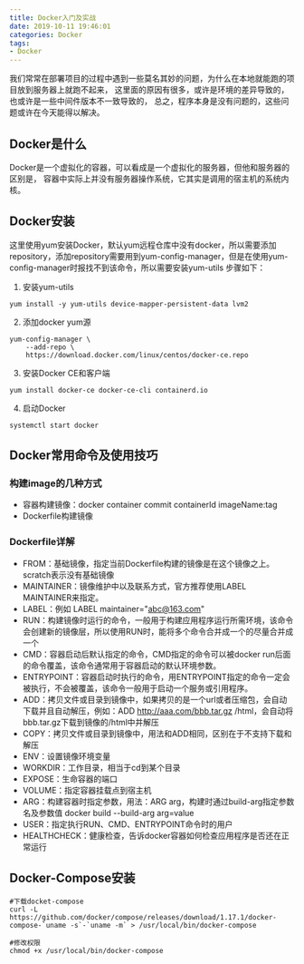 ```yaml
---
title: Docker入门及实战
date: 2019-10-11 19:46:01
categories: Docker
tags:
- Docker
---
```


我们常常在部署项目的过程中遇到一些莫名其妙的问题，为什么在本地就能跑的项目放到服务器上就跑不起来，
这里面的原因有很多，或许是环境的差异导致的，也或许是一些中间件版本不一致导致的，
总之，程序本身是没有问题的，这些问题或许在今天能得以解决。

## Docker是什么
Docker是一个虚拟化的容器，可以看成是一个虚拟化的服务器，但他和服务器的区别是，
容器中实际上并没有服务器操作系统，它其实是调用的宿主机的系统内核。

## Docker安装
这里使用yum安装Docker，默认yum远程仓库中没有docker，所以需要添加repository，添加repository需要用到yum-config-manager，但是在使用yum-config-manager时报找不到该命令，所以需要安装yum-utils
步骤如下：
1. 安装yum-utils
```shell
yum install -y yum-utils device-mapper-persistent-data lvm2
```
2. 添加docker yum源
```shell
yum-config-manager \
    --add-repo \
    https://download.docker.com/linux/centos/docker-ce.repo
```
3. 安装Docker CE和客户端
```shell
yum install docker-ce docker-ce-cli containerd.io
```
4. 启动Docker
```shell
systemctl start docker
```

## Docker常用命令及使用技巧

### 构建image的几种方式
* 容器构建镜像：docker container commit containerId imageName:tag
* Dockerfile构建镜像

### Dockerfile详解
* FROM：基础镜像，指定当前Dockerfile构建的镜像是在这个镜像之上。scratch表示没有基础镜像
* MAINTAINER：镜像维护中以及联系方式，官方推荐使用LABEL MAINTAINER来指定。
* LABEL：例如 LABEL maintainer="abc@163.com"
* RUN：构建镜像时运行的命令，一般用于构建应用程序运行所需环境，该命令会创建新的镜像层，所以使用RUN时，能将多个命令合并成一个的尽量合并成一个
* CMD：容器启动后默认指定的命令，CMD指定的命令可以被docker run后面的命令覆盖，该命令通常用于容器启动的默认环境参数。
* ENTRYPOINT：容器启动时执行的命令，用ENTRYPOINT指定的命令一定会被执行，不会被覆盖，该命令一般用于启动一个服务或引用程序。
* ADD：拷贝文件或目录到镜像中，如果拷贝的是一个url或者压缩包，会自动下载并且自动解压，例如：ADD http://aaa.com/bbb.tar.gz /html，会自动将bbb.tar.gz下载到镜像的/html中并解压
* COPY：拷贝文件或目录到镜像中，用法和ADD相同，区别在于不支持下载和解压
* ENV：设置镜像环境变量
* WORKDIR：工作目录，相当于cd到某个目录
* EXPOSE：生命容器的端口
* VOLUME：指定容器挂载点到宿主机
* ARG：构建容器时指定参数，用法：ARG arg，构建时通过build-arg指定参数名及参数值 docker build --build-arg arg=value
* USER：指定执行RUN、CMD、ENTRYPOINT命令时的用户
* HEALTHCHECK：健康检查，告诉docker容器如何检查应用程序是否还在正常运行

## Docker-Compose安装
```
#下载docket-compose
curl -L https://github.com/docker/compose/releases/download/1.17.1/docker-compose-`uname -s`-`uname -m` > /usr/local/bin/docker-compose

#修改权限
chmod +x /usr/local/bin/docker-compose
```